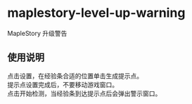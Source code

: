 # maplestory-level-up-warning

MapleStory 升级警告

## 使用说明

点击设置，在经验条合适的位置单击生成提示点。  
提示点设置完成后，不要移动游戏窗口。  
点击开始检测，当经验条到达提示点后会弹出警示窗口。
